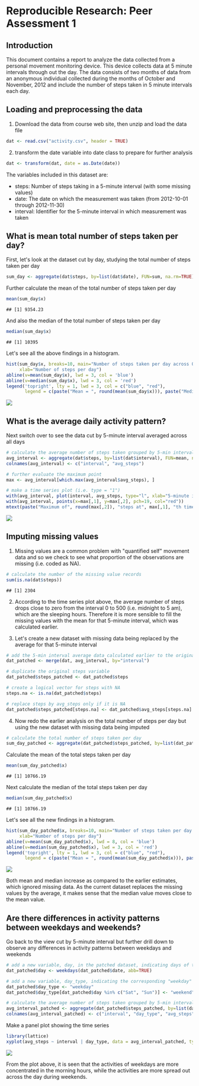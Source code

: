 # Reproducible Research: Peer Assessment 1

## Introduction

This document contains a report to analyze the data collected from a personal movement monitoring device.  This device collects data at 5 minute intervals through out the day. The data consists of two months of data from an anonymous individual collected during the months of October and November, 2012 and include the number of steps taken in 5 minute intervals each day.



## Loading and preprocessing the data


1. Download the data from course web site, then unzip and load the data file


```r
dat <- read.csv("activity.csv", header = TRUE)
```



2. transform the date variable into date class to prepare for further analysis


```r
dat <- transform(dat, date = as.Date(date))
```



The variables included in this dataset are:

- steps: Number of steps taking in a 5-minute interval (with some missing values)
- date: The date on which the measurement was taken (from 2012-10-01 through 2012-11-30)
- interval: Identifier for the 5-minute interval in which measurement was taken


## What is mean total number of steps taken per day?

First, let's look at the dataset cut by day, studying the total number of steps taken per day


```r
sum_day <- aggregate(dat$steps, by=list(dat$date), FUN=sum, na.rm=TRUE)
```

Further calculate the mean of the total number of steps taken per day


```r
mean(sum_day$x)
```

```
## [1] 9354.23
```

And also the median of the total number of steps taken per day


```r
median(sum_day$x)
```

```
## [1] 10395
```

Let's see all the above findings in a histogram.


```r
hist(sum_day$x, breaks=10, main="Number of steps taken per day across Oct and Nov",
     xlab="Number of steps per day")
abline(v=mean(sum_day$x), lwd = 3, col = 'blue')
abline(v=median(sum_day$x), lwd = 3, col = 'red')
legend('topright', lty = 1, lwd = 3, col = c("blue", "red"), 
       legend = c(paste("Mean = ", round(mean(sum_day$x))), paste("Median = ", round(median(sum_day$x)))))
```

![](PA1_template_files/figure-html/histogram-1.png) 



## What is the average daily activity pattern?

Next switch over to see the data cut by 5-minute interval averaged across all days


```r
# calculate the average number of steps taken grouped by 5-min interval
avg_interval <- aggregate(dat$steps, by=list(dat$interval), FUN=mean, na.rm=TRUE)
colnames(avg_interval) <- c("interval", "avg_steps")

# further evaluate the maximum point
max <- avg_interval[which.max(avg_interval$avg_steps), ]
```


```r
# make a time series plot (i.e. type = "1")
with(avg_interval, plot(interval, avg_steps, type="l", xlab="5-minute interval across a day from midnight 0 to 2355", ylab="Average number of steps", main="Average number of steps by 5-minute interval"))
with(avg_interval, points(x=max[,1], y=max[,2], pch=19, col="red"))
mtext(paste("Maximum of", round(max[,2]), "steps at", max[,1], "th time interval"))
```

![](PA1_template_files/figure-html/time_series_plot-1.png) 
 


## Imputing missing values

1. Missing values are a common problem with "quantified self" movement data and so we check to see what proportion of the observations are missing (i.e. coded as NA).


```r
# calculate the number of the missing value records
sum(is.na(dat$steps))
```

```
## [1] 2304
```



2. According to the time series plot above, the average number of steps drops close to zero from the interval 0 to 500 (i.e. midnight to 5 am), which are the sleeping hours.  Therefore it is more sensible to fill the missing values with the mean for that 5-minute interval, which was calculated earlier.

3. Let's create a new dataset with missing data being replaced by the average for that 5-minute interval


```r
# add the 5-min interval average data calculated earlier to the original dataset based on the mutual varaible "interval"
dat_patched <- merge(dat, avg_interval, by="interval")

# duplicate the original steps variable
dat_patched$steps_patched <- dat_patched$steps

# create a logical vector for steps with NA
steps.na <- is.na(dat_patched$steps)

# replace steps by avg_steps only if it is NA
dat_patched$steps_patched[steps.na] <- dat_patched$avg_steps[steps.na]
```

4. Now redo the earlier analysis on the total number of steps per day but using the new dataset with missing data being imputed


```r
# calculate the total number of steps taken per day
sum_day_patched <- aggregate(dat_patched$steps_patched, by=list(dat_patched$date), FUN=sum, na.rm=TRUE)
```

Calculate the mean of the total steps taken per day


```r
mean(sum_day_patched$x)
```

```
## [1] 10766.19
```

Next calculate the median of the total steps taken per day


```r
median(sum_day_patched$x)
```

```
## [1] 10766.19
```

Let's see all the new findings in a histogram.


```r
hist(sum_day_patched$x, breaks=10, main="Number of steps taken per day across Oct and Nov", 
     xlab="Number of steps per day")
abline(v=mean(sum_day_patched$x), lwd = 8, col = 'blue')
abline(v=median(sum_day_patched$x), lwd = 3, col = 'red')
legend('topright', lty = 1, lwd = 3, col = c("blue", "red"), 
       legend = c(paste("Mean = ", round(mean(sum_day_patched$x))), paste("Median = ", round(median(sum_day_patched$x)))))
```

![](PA1_template_files/figure-html/histogram_patched-1.png) 

Both mean and median increase as compared to the earlier estimates, which ignored missing data.  As the current dataset replaces the missing values by the average, it makes sense that the median value moves close to the mean value.



## Are there differences in activity patterns between weekdays and weekends?

Go back to the view cut by 5-minute interval but further drill down to observe any differences in activity patterns between weekdays and weekends


```r
# add a new variable, day, in the patched dataset, indicating days of the week
dat_patched$day <- weekdays(dat_patched$date, abb=TRUE)

# add a new variable, day_type, indicating the corresponding "weekday" and "weekend"
dat_patched$day_type <- "weekday"
dat_patched$day_type[dat_patched$day %in% c("Sat", "Sun")] <- "weekend"

# calculate the average number of steps taken grouped by 5-min interval
avg_interval_patched <- aggregate(dat_patched$steps_patched, by=list(dat_patched$interval, dat_patched$day_type), FUN=mean, na.rm=TRUE)
colnames(avg_interval_patched) <- c("interval", "day_type", "avg_steps")
```

Make a panel plot showing the time series


```r
library(lattice)
xyplot(avg_steps ~ interval | day_type, data = avg_interval_patched, type="l", layout = c(1, 2), xlab="5-minute interval across a day from midnight 0 to 2355", ylab="Average number of steps", main="Average number of steps across all weekdays or weekends")
```

![](PA1_template_files/figure-html/time_series_patched-1.png) 

From the plot above, it is seen that the activities of weekdays are more concentrated in the morning hours, while the activities are more spread out across the day during weekends.

